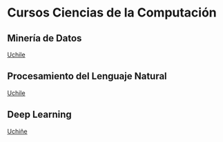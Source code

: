 # Cursos Ciencias de la Computación

## Minería de Datos
[Uchile](https://github.com/dccuchile/CC5206/)

## Procesamiento del Lenguaje Natural
[Uchile](https://github.com/dccuchile/CC6205)

## Deep Learning
[Uchiñe](https://github.com/dccuchile/CC6204)

